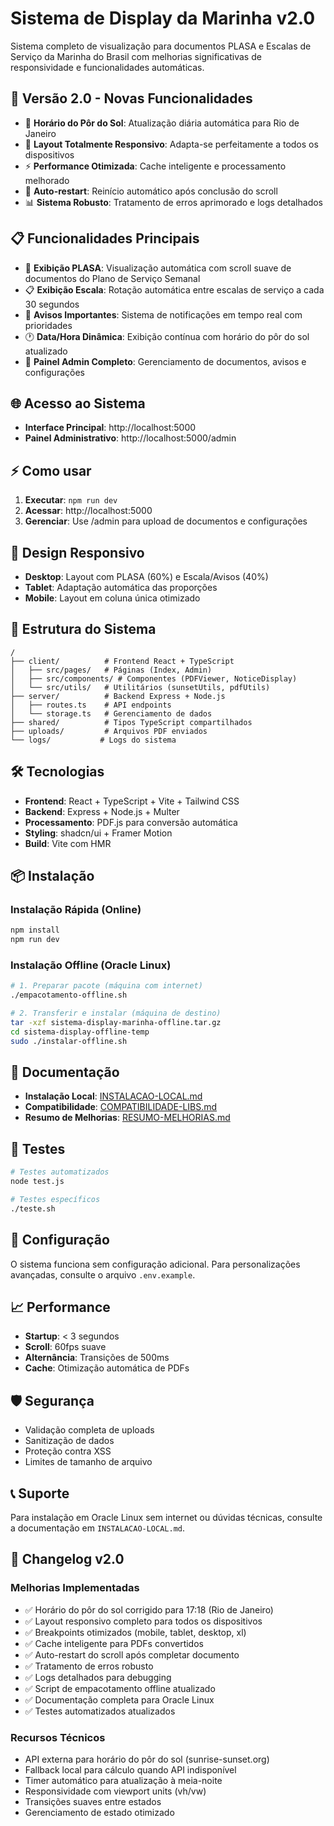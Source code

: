 # Sistema de Display da Marinha v2.0

Sistema completo de visualização para documentos PLASA e Escalas de Serviço da Marinha do Brasil com melhorias significativas de responsividade e funcionalidades automáticas.

## 🚀 Versão 2.0 - Novas Funcionalidades

- 🌅 **Horário do Pôr do Sol**: Atualização diária automática para Rio de Janeiro
- 📱 **Layout Totalmente Responsivo**: Adapta-se perfeitamente a todos os dispositivos
- ⚡ **Performance Otimizada**: Cache inteligente e processamento melhorado
- 🔄 **Auto-restart**: Reinício automático após conclusão do scroll
- 📊 **Sistema Robusto**: Tratamento de erros aprimorado e logs detalhados

## 📋 Funcionalidades Principais

- 📄 **Exibição PLASA**: Visualização automática com scroll suave de documentos do Plano de Serviço Semanal
- 📋 **Exibição Escala**: Rotação automática entre escalas de serviço a cada 30 segundos
- 📢 **Avisos Importantes**: Sistema de notificações em tempo real com prioridades
- 🕐 **Data/Hora Dinâmica**: Exibição contínua com horário do pôr do sol atualizado
- 🔧 **Painel Admin Completo**: Gerenciamento de documentos, avisos e configurações

## 🌐 Acesso ao Sistema

- **Interface Principal**: http://localhost:5000
- **Painel Administrativo**: http://localhost:5000/admin

## ⚡ Como usar

1. **Executar**: `npm run dev`
2. **Acessar**: http://localhost:5000
3. **Gerenciar**: Use /admin para upload de documentos e configurações

## 📱 Design Responsivo

- **Desktop**: Layout com PLASA (60%) e Escala/Avisos (40%)
- **Tablet**: Adaptação automática das proporções
- **Mobile**: Layout em coluna única otimizado

## 📁 Estrutura do Sistema

```
/
├── client/          # Frontend React + TypeScript
│   ├── src/pages/   # Páginas (Index, Admin)
│   ├── src/components/ # Componentes (PDFViewer, NoticeDisplay)
│   └── src/utils/   # Utilitários (sunsetUtils, pdfUtils)
├── server/          # Backend Express + Node.js
│   ├── routes.ts    # API endpoints
│   └── storage.ts   # Gerenciamento de dados
├── shared/          # Tipos TypeScript compartilhados
├── uploads/         # Arquivos PDF enviados
└── logs/           # Logs do sistema
```

## 🛠️ Tecnologias

- **Frontend**: React + TypeScript + Vite + Tailwind CSS
- **Backend**: Express + Node.js + Multer
- **Processamento**: PDF.js para conversão automática
- **Styling**: shadcn/ui + Framer Motion
- **Build**: Vite com HMR

## 📦 Instalação

### Instalação Rápida (Online)
```bash
npm install
npm run dev
```

### Instalação Offline (Oracle Linux)
```bash
# 1. Preparar pacote (máquina com internet)
./empacotamento-offline.sh

# 2. Transferir e instalar (máquina de destino)
tar -xzf sistema-display-marinha-offline.tar.gz
cd sistema-display-offline-temp
sudo ./instalar-offline.sh
```

## 📖 Documentação

- **Instalação Local**: [INSTALACAO-LOCAL.md](INSTALACAO-LOCAL.md)
- **Compatibilidade**: [COMPATIBILIDADE-LIBS.md](COMPATIBILIDADE-LIBS.md)
- **Resumo de Melhorias**: [RESUMO-MELHORIAS.md](RESUMO-MELHORIAS.md)

## 🧪 Testes

```bash
# Testes automatizados
node test.js

# Testes específicos
./teste.sh
```

## 🔧 Configuração

O sistema funciona sem configuração adicional. Para personalizações avançadas, consulte o arquivo `.env.example`.

## 📈 Performance

- **Startup**: < 3 segundos
- **Scroll**: 60fps suave
- **Alternância**: Transições de 500ms
- **Cache**: Otimização automática de PDFs

## 🛡️ Segurança

- Validação completa de uploads
- Sanitização de dados
- Proteção contra XSS
- Limites de tamanho de arquivo

## 📞 Suporte

Para instalação em Oracle Linux sem internet ou dúvidas técnicas, consulte a documentação em `INSTALACAO-LOCAL.md`.

## 🔄 Changelog v2.0

### Melhorias Implementadas
- ✅ Horário do pôr do sol corrigido para 17:18 (Rio de Janeiro)
- ✅ Layout responsivo completo para todos os dispositivos
- ✅ Breakpoints otimizados (mobile, tablet, desktop, xl)
- ✅ Cache inteligente para PDFs convertidos
- ✅ Auto-restart do scroll após completar documento
- ✅ Tratamento de erros robusto
- ✅ Logs detalhados para debugging
- ✅ Script de empacotamento offline atualizado
- ✅ Documentação completa para Oracle Linux
- ✅ Testes automatizados atualizados

### Recursos Técnicos
- API externa para horário do pôr do sol (sunrise-sunset.org)
- Fallback local para cálculo quando API indisponível
- Timer automático para atualização à meia-noite
- Responsividade com viewport units (vh/vw)
- Transições suaves entre estados
- Gerenciamento de estado otimizado